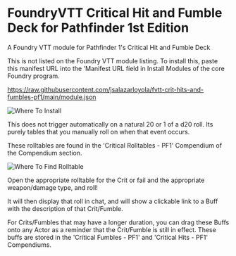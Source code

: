 # FoundryVTT Critical Hit and Fumble Deck for Pathfinder 1st Edition
A Foundry VTT module for Pathfinder 1's Critical Hit and Fumble Deck

This is not listed on the Foundry VTT module listing.
To install this, paste this manifest URL into the 'Manifest URL field in Install Modules of the core Foundry program.

https://raw.githubusercontent.com/jsalazarloyola/fvtt-crit-hits-and-fumbles-pf1/main/module.json

![Where To Install](/images/WhereToInstall.png)

This does not trigger automatically on a natural 20 or 1 of a d20 roll. Its purely tables that you manually roll on when that event occurs.

These rolltables are found in the 'Critical Rolltables - PF1' Compendium of the Compendium section.

![Where To Find Rolltable](/images/WhereToFindTable.png)

Open the appropriate rolltable for the Crit or fail and the appropriate weapon/damage type, and roll!

It will then display that roll in chat, and will show a clickable link to a Buff with the description of that Crit/Fumble.


For Crits/Fumbles that may have a longer duration, you can drag these Buffs onto any Actor as a reminder that the Crit/Fumble is still in effect.
These buffs are stored in the 'Critical Fumbles - PF1' and 'Critical Hits - PF1' Compendiums.
